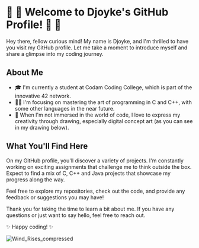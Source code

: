 # 🦄 🚀 Welcome to Djoyke's GitHub Profile! 🚀 🦄

Hey there, fellow curious mind! My name is Djoyke, and I'm thrilled to have you visit my GitHub profile. Let me take a moment to introduce myself and share a glimpse into my coding journey.

## About Me

- 🎓 I'm currently a student at Codam Coding College, which is part of the innovative 42 network.
- 👨‍💻 I'm focusing on mastering the art of programming in C and C++, with some other languages in the near future.
- 🎨 When I'm not immersed in the world of code, I love to express my creativity through drawing, especially digital concept art (as you can see in my drawing below).

## What You'll Find Here

On my GitHub profile, you'll discover a variety of projects. I'm constantly working on exciting assignments that challenge me to think outside the box. Expect to find a mix of C, C++ and Java projects that showcase my progress along the way.

Feel free to explore my repositories, check out the code, and provide any feedback or suggestions you may have!

Thank you for taking the time to learn a bit about me. If you have any questions or just want to say hello, feel free to reach out.

✨ Happy coding! ✨

![Wind_Rises_compressed](https://github.com/DjoykeAbyah/DjoykeAbyah/assets/115019123/bdd051e6-eef1-4c3d-9800-51a8db47896a)


<!--
**DjoykeAbyah/DjoykeAbyah** is a ✨ _special_ ✨ repository because its `README.md` (this file) appears on your GitHub profile.

Here are some ideas to get you started:

- 🔭 I’m currently working on ...
- 🌱 I’m currently learning ...
- 👯 I’m looking to collaborate on ...
- 🤔 I’m looking for help with ...
- 💬 Ask me about ...
- 📫 How to reach me: ...
- 😄 Pronouns: ...
- ⚡ Fun fact: ...
-->
